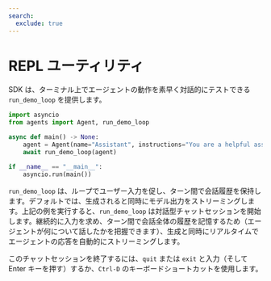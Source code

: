 ```yaml
---
search:
  exclude: true
---
```

# REPL ユーティリティ

SDK は、ターミナル上でエージェントの動作を素早く対話的にテストできる `run_demo_loop` を提供します。

```python
import asyncio
from agents import Agent, run_demo_loop

async def main() -> None:
    agent = Agent(name="Assistant", instructions="You are a helpful assistant.")
    await run_demo_loop(agent)

if __name__ == "__main__":
    asyncio.run(main())
```

`run_demo_loop` は、ループでユーザー入力を促し、ターン間で会話履歴を保持します。デフォルトでは、生成されると同時にモデル出力をストリーミングします。上記の例を実行すると、`run_demo_loop` は対話型チャットセッションを開始します。継続的に入力を求め、ターン間で会話全体の履歴を記憶するため（エージェントが何について話したかを把握できます）、生成と同時にリアルタイムでエージェントの応答を自動的にストリーミングします。

このチャットセッションを終了するには、`quit` または `exit` と入力（そして Enter キーを押す）するか、`Ctrl-D` のキーボードショートカットを使用します。